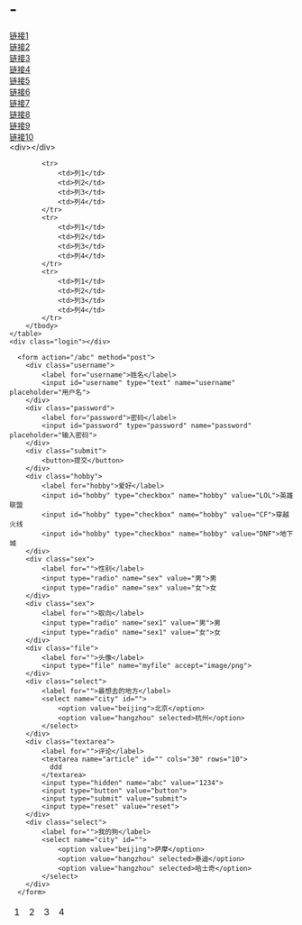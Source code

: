 # -
<!DOCTYPE html>
<html lang="en">
<head>
    <meta charset="UTF-8">
    <meta name="viewport" content="width=device-width, initial-scale=1.0">
    <meta http-equiv="X-UA-Compatible" content="ie=edge">
    <title>Document</title>
</head>
<body>
    <div></div>
    <div class="red"></div>
    <div class="red"></div>
    <div class="red"></div>
    <div class="red"></div>
    <div class="red"></div>
    <div class="red"></div>
    <div class="red"></div>
    <div class="red"></div>
    <div class="red"></div>
    <div class="red"></div>
    <div class="red"><a href="#page1">链接1</a></div>
    <div class="red"><a href="#page2">链接2</a></div>
    <div class="red"><a href="#page3">链接3</a></div>
    <div class="red"><a href="#page4">链接4</a></div>
    <div class="red"><a href="#page5">链接5</a></div>
    <div class="red"><a href="#page6">链接6</a></div>
    <div class="red"><a href="#page7">链接7</a></div>
    <div class="red"><a href="#page8">链接8</a></div>
    <div class="red"><a href="#page9">链接9</a></div>
    <div class="red"><a href="#page10">链接10</a></div>  
    &ltdiv&gt&lt/div&gt   
    <a href=""></a> 
    <table>
        <thead>
          <tr>
              <td>1</td>
              <td>2</td>
              <td>3</td>
              <td>4</td>
          </tr>  
        </thead>
        <tbody>
           
            <tr>
                <td>列1</td>
                <td>列2</td>
                <td>列3</td>
                <td>列4</td>
            </tr>
            <tr>
                <td>列1</td>
                <td>列2</td>
                <td>列3</td>
                <td>列4</td>
            </tr>
            <tr>
                <td>列1</td>
                <td>列2</td>
                <td>列3</td>
                <td>列4</td>
            </tr>
        </tbody>
    </table> 
    <div class="login"></div> 
      
      <form action="/abc" method="post">
        <div class="username">
            <label for="username">姓名</label>
            <input id="username" type="text" name="username" placeholder="用户名">
        </div>
        <div class="password">
            <label for="password">密码</label>
            <input id="password" type="password" name="password" placeholder="输入密码">
        </div>
        <div class="submit">
            <button>提交</button>
        </div>
        <div class="hobby">
            <label for="hobby">爱好</label>
            <input id="hobby" type="checkbox" name="hobby" value="LOL">英雄联盟
            <input id="hobby" type="checkbox" name="hobby" value="CF">穿越火线
            <input id="hobby" type="checkbox" name="hobby" value="DNF">地下城
        </div>
        <div class="sex">
            <label for="">性别</label>
            <input type="radio" name="sex" value="男">男
            <input type="radio" name="sex" value="女">女
        </div>
        <div class="sex">
            <label for="">取向</label>
            <input type="radio" name="sex1" value="男">男
            <input type="radio" name="sex1" value="女">女
        </div>
        <div class="file">
            <label for="">头像</label>
            <input type="file" name="myfile" accept="image/png">
        </div>
        <div class="select">
            <label for="">最想去的地方</label>
            <select name="city" id="">
                <option value="beijing">北京</option>
                <option value="hangzhou" selected>杭州</option>
            </select>
        </div>
        <div class="textarea">
            <label for="">评论</label>
            <textarea name="article" id="" cols="30" rows="10">
              ddd
            </textarea>
            <input type="hidden" name="abc" value="1234">
            <input type="button" value="button">
            <input type="submit" value="submit">
            <input type="reset" value="reset">
        </div>
        <div class="select">
            <label for="">我的狗</label>
            <select name="city" id="">
                <option value="beijing">萨摩</option>
                <option value="hangzhou" selected>泰迪</option>
                <option value="hangzhou" selected>哈士奇</option>
            </select>
        </div>
      </form>
</body>
</html>
